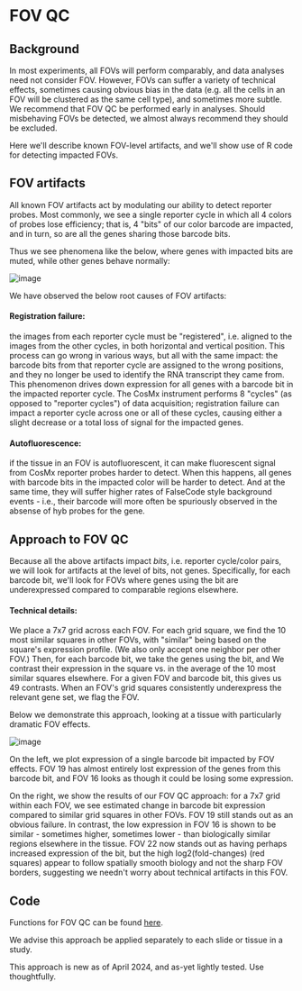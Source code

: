 # FOV QC

## Background

In most experiments, all FOVs will perform comparably, and data analyses need not consider FOV.
However, FOVs can suffer a variety of technical effects, sometimes causing obvious bias in the 
data (e.g. all the cells in an FOV will be clustered as the same cell type), and sometimes more subtle. 
We recommend that FOV QC be performed early in analyses. Should misbehaving FOVs be detected,
we almost always recommend they should be excluded. 

Here we'll describe known FOV-level artifacts, and we'll show use of R code for detecting 
impacted FOVs.

## FOV artifacts

All known FOV artifacts act by modulating our ability to detect reporter probes.
Most commonly, we see a single reporter cycle in which all 4 colors of probes lose efficiency;
that is, 4 "bits" of our color barcode are impacted, and in turn, so are all the genes sharing those barcode bits. 

Thus we see phenomena like the below, where genes with impacted bits are muted, while other genes behave normally:

![image](https://github.com/Nanostring-Biostats/CosMx-Analysis-Scratch-Space/assets/4357938/3e3dbed6-5469-4bab-885e-ad1534dba420)


We have observed the below root causes of FOV artifacts:

#### Registration failure: 
the images from each reporter cycle must be "registered", i.e. 
aligned to the images from the other cycles, in both horizontal and vertical position. 
This process can go wrong in various ways, but all with the same impact: the barcode bits 
from that reporter cycle are assigned to the wrong positions, and they no longer be used
to identify the RNA transcript they came from. This phenomenon drives down expression
for all genes with a barcode bit in the impacted reporter cycle. 
The CosMx instrument performs 8 "cycles" (as opposed to "reporter cycles") of data acquisition;
registration failure can impact a reporter cycle across one or all of these cycles, causing
either a slight decrease or a total loss of signal for the impacted genes. 

#### Autofluorescence: 
if the tissue in an FOV is autofluorescent, it can make fluorescent 
signal from CosMx reporter probes harder to detect. When this happens, all genes with barcode
bits in the impacted color will be harder to detect. And at the same time, they will
suffer higher rates of FalseCode style background events - i.e., their barcode will 
more often be spuriously observed in the absense of hyb probes for the gene. 


## Approach to FOV QC

Because all the above artifacts impact *bits*, i.e. reporter cycle/color pairs, 
we will look for artifacts at the level of bits, not genes. 
Specifically, for each barcode bit, we'll look for FOVs where genes using the bit are
underexpressed compared to comparable regions elsewhere. 

#### Technical details: 

We place a 7x7 grid across each FOV. For each grid square, we find the 10 most similar squares
in other FOVs, with "similar" being based on the square's expression profile. (We also only accept one 
neighbor per other FOV.)
Then, for each barcode bit, we take the genes using the bit, and We contrast their 
expression in the square vs. in the average of the 10 most similar squares elsewhere. 
For a given FOV and barcode bit, this gives us 49 contrasts. 
When an FOV's grid squares consistently underexpress the relevant gene set, we flag the FOV.

Below we demonstrate this approach, looking at a tissue with particularly dramatic FOV effects. 

![image](https://github.com/Nanostring-Biostats/CosMx-Analysis-Scratch-Space/assets/4357938/76c95e5d-9bef-4bea-9571-84b37cf9b988)

On the left, we plot expression of a single barcode bit impacted by FOV effects. 
FOV 19 has almost entirely lost expression of the genes from this barcode bit,
and FOV 16 looks as though it could be losing some expression. 

On the right, we show the results of our FOV QC approach: for a 7x7 grid within 
each FOV, we see estimated change in barcode bit expression compared to similar 
grid squares in other FOVs. FOV 19 still stands out as an obvious failure. 
In contrast, the low expression in FOV 16 is shown to be similar - sometimes higher, sometimes lower - 
than biologically similar regions elsewhere in the tissue. 
FOV 22 now stands out as having perhaps increased expression of the bit, but the high
log2(fold-changes) (red squares) appear to follow spatially smooth biology and not the 
sharp FOV borders, suggesting we needn't worry about technical artifacts in this FOV. 

## Code

Functions for FOV QC can be found [here](../code/FOV%20QC). 

We advise this approach be applied separately to each slide or tissue in a study. 

This approach is new as of April 2024, and as-yet lightly tested. 
Use thoughtfully. 



